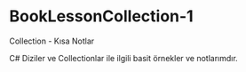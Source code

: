 # BookLessonCollection-1
Collection - Kısa Notlar


C# Diziler ve Collectionlar ile ilgili basit örnekler ve notlarımdır.

